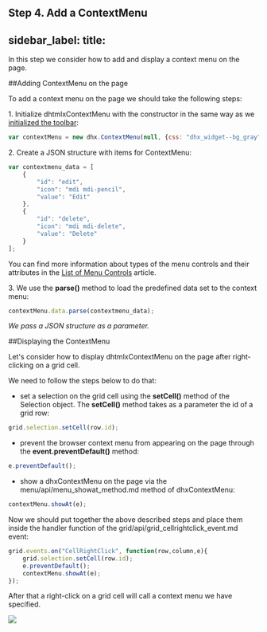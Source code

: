 Step 4. Add a ContextMenu
---
sidebar_label: 
title: 
---          
In this step we consider how to add and display a context menu on the page.

##Adding ContextMenu on the page

To add a context menu on the page we should take the following steps:

1\. Initialize dhtmlxContextMenu with the constructor in the same way as we [initialized the toolbar](tutorial/basic_application/step3.md):

~~~js
var contextMenu = new dhx.ContextMenu(null, {css: "dhx_widget--bg_gray"});
~~~

2\. Create a JSON structure with items for ContextMenu:

~~~js
var contextmenu_data = [
	{
    	"id": "edit",
    	"icon": "mdi mdi-pencil",
    	"value": "Edit"
	},
	{
    	"id": "delete",
    	"icon": "mdi mdi-delete",
    	"value": "Delete"
	}
];
~~~

You can find more information about types of the menu controls and their attributes in the [List of Menu Controls](menu/configuring_menu_items.md) article.


3\. We use the <b>parse()</b> method to load the predefined data set to the context menu:

~~~js
contextMenu.data.parse(contextmenu_data);
~~~

<i>We pass a JSON structure as a parameter.</i>

##Displaying the ContextMenu

Let's consider how to display dhtmlxContextMenu on the page after right-clicking on a grid cell.

We need to follow the steps below to do that: 

- set a selection on the grid cell using the <b>setCell()</b> method of the Selection object. The <b>setCell()</b> method takes as a parameter the id of a grid row:

~~~js
grid.selection.setCell(row.id);
~~~

- prevent the browser context menu from appearing on the page through the **event.preventDefault()** method:

~~~js	
e.preventDefault();
~~~

- show a dhxContextMenu on the page via the menu/api/menu_showat_method.md method of dhxContextMenu:

~~~js
contextMenu.showAt(e);
~~~

Now we should put together the above described steps and place them inside the handler function of the grid/api/grid_cellrightclick_event.md event:

~~~js
grid.events.on("CellRightClick", function(row,column,e){
	grid.selection.setCell(row.id);
	e.preventDefault();
	contextMenu.showAt(e);
});
~~~

After that a right-click on a grid cell will call a context menu we have specified.

<img src="tutorial/binding_components/context_menu.png"/>

<div id="tutorial_step">
    <a id="next_step" href="tutorial/binding_components/step5.md"></a>
</div>








